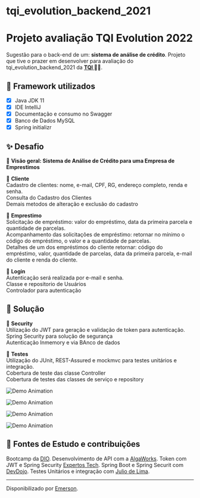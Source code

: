 # tqi_evolution_backend_2021
<h1>
Projeto avaliação TQI Evolution 2022
</h1>

<p>Sugestão para o back-end de um: <strong>sistema de análise de crédito</strong>.
Projeto que tive o prazer em desenvolver para avaliação do tqi_evolution_backend_2021 da  <strong> <a href="https://www.tqi.com.br/"> TQI  </a></strong> 🧡💛.




<h2>
 🧮 Framework utilizados
</h2>

- [x] Java JDK 11
- [x] IDE IntelliJ
- [x] Documentação e consumo no Swagger 
- [x] Banco de Dados MySQL
- [x] Spring initializr 

<h2> ✨ Desafio</h2>

🔸 <strong> Visão geral:  Sistema de Análise de Crédito para uma Empresa de Emprestimos </strong>

🔸 <strong> Cliente </strong><br>
	  Cadastro de clientes: nome, e-mail, CPF, RG, endereço completo, renda e senha.<br>
	  Consulta do Cadastro dos Clientes<br>
	  Demais metodos de alteração e exclusão do cadastro<br>
	 
🔸 <strong> Emprestimo </strong><br>
	  Solicitação de empréstimo: valor do empréstimo, data da primeira parcela e quantidade de parcelas.<br>
	  Acompanhamento das solicitações de empréstimo:  retornar no mínimo o código do empréstimo, o valor e a quantidade de parcelas.<br>
	  Detalhes de um dos empréstimos do cliente retornar: código do empréstimo, valor, quantidade de parcelas, data da primeira parcela, e-mail do cliente e renda do cliente.<br>
	 
🔸 <strong> Login </strong><br>
	  Autenticação será realizada por e-mail e senha.<br>
	  Classe e repositorio de Usuários <br>
	  Controlador para autenticação<br>
	  
	  
<h2> 👣 Solução</h2>
	  
	  
	  
	
🔸 <strong> Security </strong><br>
	  Utilização do JWT para geração e validação de token para autenticação.<br>
	  Spring Security para solução de segurança<br>
	  Autenticação Inmemory e via BAnco de dados<br>
    
🔸 <strong> Testes </strong><br>
	  Utilização do JUnit, REST-Assured e mockmvc para testes unitários e integração.<br>
	  Cobertura de teste das classe Controller<br>
	  Cobertura de testes das classes de serviço e repository<br>
	  
	  
	  
![Demo Animation](https://github.com/esmascarenhas/desafiotqi/blob/assets/swagger1.png?raw=true)
	  
	  


![Demo Animation](https://github.com/esmascarenhas/desafiotqi/blob/assets/Imagem1.png?raw=true)




![Demo Animation](https://github.com/esmascarenhas/desafiotqi/blob/assets/swagger3.png?raw=true)




![Demo Animation](https://github.com/esmascarenhas/desafiotqi/blob/assets/Imagem2.png?raw=true)




	
	
<h2> 🤝 Fontes de Estudo e contribuições </h2>

Bootcamp da [DIO](https://digitalinnovation.one/).
Desenvolvimento de API com a [AlgaWorks](https://www.youtube.com/c/AlgaWorksCursosOnline).
Token com JWT e Spring Security [Expertos Tech](https://www.youtube.com/results?search_query=expertos+tech).
Spring Boot e Spring Securit com [DevDojo](https://www.youtube.com/c/DevDojoBrasil).
Testes Unitários e integração com [Julio de Lima](https://www.youtube.com/c/JuliodeLimas).






------------

Disponibilizado por [Emerson](https://www.linkedin.com/in/emerson-mascarenhas-86b8462b).
